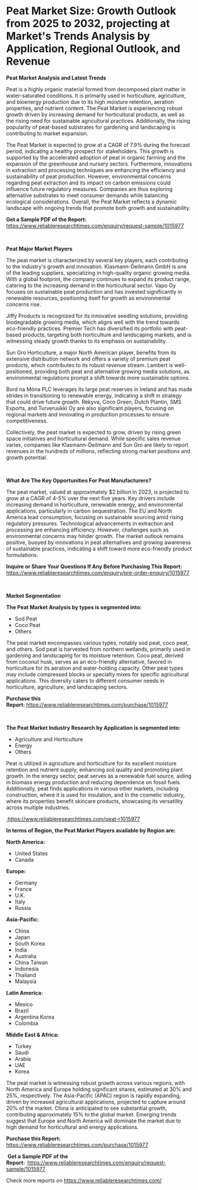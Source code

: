 <p><h1>Peat Market Size: Growth Outlook from 2025 to 2032, projecting at Market's Trends Analysis by Application, Regional Outlook, and Revenue</h1></p><p><strong>Peat Market Analysis and Latest Trends</strong></p>
<p><p>Peat is a highly organic material formed from decomposed plant matter in water-saturated conditions. It is primarily used in horticulture, agriculture, and bioenergy production due to its high moisture retention, aeration properties, and nutrient content. The Peat Market is experiencing robust growth driven by increasing demand for horticultural products, as well as the rising need for sustainable agricultural practices. Additionally, the rising popularity of peat-based substrates for gardening and landscaping is contributing to market expansion.</p><p>The Peat Market is expected to grow at a CAGR of 7.9% during the forecast period, indicating a healthy prospect for stakeholders. This growth is supported by the accelerated adoption of peat in organic farming and the expansion of the greenhouse and nursery sectors. Furthermore, innovations in extraction and processing techniques are enhancing the efficiency and sustainability of peat production. However, environmental concerns regarding peat extraction and its impact on carbon emissions could influence future regulatory measures. Companies are thus exploring alternative substrates to meet consumer demands while balancing ecological considerations. Overall, the Peat Market reflects a dynamic landscape with ongoing trends that promote both growth and sustainability.</p></p>
<p><strong>Get a Sample PDF of the Report:&nbsp;</strong> <a href="https://www.reliableresearchtimes.com/enquiry/request-sample/1015977?utm_campaign=2627&utm_medium=2&utm_source=Github&utm_content=ia&utm_term=31032025&utm_id=peat">https://www.reliableresearchtimes.com/enquiry/request-sample/1015977</a></p>
<p>&nbsp;</p>
<p><strong>Peat Major Market Players</strong></p>
<p><p>The peat market is characterized by several key players, each contributing to the industry's growth and innovation. Klasmann-Deilmann GmbH is one of the leading suppliers, specializing in high-quality organic growing media. With a global footprint, the company continues to expand its product range, catering to the increasing demand in the horticultural sector. Vapo Oy focuses on sustainable peat production and has invested significantly in renewable resources, positioning itself for growth as environmental concerns rise.</p><p>Jiffy Products is recognized for its innovative seedling solutions, providing biodegradable growing media, which aligns well with the trend towards eco-friendly practices. Premier Tech has diversified its portfolio with peat-based products, targeting both horticulture and landscaping markets, and is witnessing steady growth thanks to its emphasis on sustainability. </p><p>Sun Gro Horticulture, a major North American player, benefits from its extensive distribution network and offers a variety of premium peat products, which contributes to its robust revenue stream. Lambert is well-positioned, providing both peat and alternative growing media solutions, as environmental regulations prompt a shift towards more sustainable options.</p><p>Bord na Móna PLC leverages its large peat reserves in Ireland and has made strides in transitioning to renewable energy, indicating a shift in strategy that could drive future growth. Rėkyva, Coco Green, Dutch Plantin, SMS Exports, and Turveruukki Oy are also significant players, focusing on regional markets and innovating in production processes to ensure competitiveness.</p><p>Collectively, the peat market is expected to grow, driven by rising green space initiatives and horticultural demand. While specific sales revenue varies, companies like Klasmann-Deilmann and Sun Gro are likely to report revenues in the hundreds of millions, reflecting strong market positions and growth potential.</p></p>
<p>&nbsp;</p>
<p><strong>What Are The Key Opportunities For Peat Manufacturers?</strong></p>
<p><p>The peat market, valued at approximately $2 billion in 2023, is projected to grow at a CAGR of 4-5% over the next five years. Key drivers include increasing demand in horticulture, renewable energy, and environmental applications, particularly in carbon sequestration. The EU and North America lead consumption, focusing on sustainable sourcing amid rising regulatory pressures. Technological advancements in extraction and processing are enhancing efficiency. However, challenges such as environmental concerns may hinder growth. The market outlook remains positive, buoyed by innovations in peat alternatives and growing awareness of sustainable practices, indicating a shift toward more eco-friendly product formulations.</p></p>
<p><strong>Inquire or Share Your Questions If Any Before Purchasing This Report:</strong> <a href="https://www.reliableresearchtimes.com/enquiry/pre-order-enquiry/1015977?utm_campaign=2627&utm_medium=2&utm_source=Github&utm_content=ia&utm_term=31032025&utm_id=peat">https://www.reliableresearchtimes.com/enquiry/pre-order-enquiry/1015977</a></p>
<p>&nbsp;</p>
<p><strong>Market Segmentation</strong></p>
<p><strong>The Peat Market Analysis by types is segmented into:</strong></p>
<p><ul><li>Sod Peat</li><li>Coco Peat</li><li>Others</li></ul></p>
<p><p>The peat market encompasses various types, notably sod peat, coco peat, and others. Sod peat is harvested from northern wetlands, primarily used in gardening and landscaping for its moisture retention. Coco peat, derived from coconut husk, serves as an eco-friendly alternative, favored in horticulture for its aeration and water-holding capacity. Other peat types may include compressed blocks or specialty mixes for specific agricultural applications. This diversity caters to different consumer needs in horticulture, agriculture, and landscaping sectors.</p></p>
<p><strong>Purchase this Report:&nbsp;</strong><a href="https://www.reliableresearchtimes.com/purchase/1015977?utm_campaign=2627&utm_medium=2&utm_source=Github&utm_content=ia&utm_term=31032025&utm_id=peat">https://www.reliableresearchtimes.com/purchase/1015977</a></p>
<p>&nbsp;</p>
<p><strong>The Peat Market Industry Research by Application is segmented into:</strong></p>
<p><ul><li>Agriculture and Horticulture</li><li>Energy</li><li>Others</li></ul></p>
<p><p>Peat is utilized in agriculture and horticulture for its excellent moisture retention and nutrient supply, enhancing soil quality and promoting plant growth. In the energy sector, peat serves as a renewable fuel source, aiding in biomass energy production and reducing dependence on fossil fuels. Additionally, peat finds applications in various other markets, including construction, where it is used for insulation, and in the cosmetic industry, where its properties benefit skincare products, showcasing its versatility across multiple industries.</p></p>
<p><a href="https://www.reliableresearchtimes.com/peat-r1015977?utm_campaign=2627&utm_medium=2&utm_source=Github&utm_content=ia&utm_term=31032025&utm_id=peat">&nbsp;https://www.reliableresearchtimes.com/peat-r1015977</a></p>
<p><strong>In terms of Region, the Peat Market Players available by Region are:</strong></p>
<p>
    <p> <strong> North America: </strong>
        <ul>
            <li>United States</li>
            <li>Canada</li>
        </ul>
        </p> 
    <p> <strong> Europe: </strong>
        <ul>
            <li>Germany</li>
            <li>France</li>
            <li>U.K.</li>
            <li>Italy</li>
            <li>Russia</li>
        </ul>
        </p> 
    <p> <strong> Asia-Pacific: </strong>
        <ul>
            <li>China</li>
            <li>Japan</li>
            <li>South Korea</li>
            <li>India</li>
            <li>Australia</li>
            <li>China Taiwan</li>
            <li>Indonesia</li>
            <li>Thailand</li>
            <li>Malaysia</li>
        </ul>
        </p> 
    <p> <strong> Latin America: </strong>
        <ul>
            <li>Mexico</li>
            <li>Brazil</li>
            <li>Argentina Korea</li>
            <li>Colombia</li>
        </ul>
        </p> 
    <p> <strong> Middle East & Africa: </strong>
        <ul>
            <li>Turkey</li>
            <li>Saudi</li>
            <li>Arabia</li>
            <li>UAE</li>
            <li>Korea</li>
        </ul>
    </p>
    </p>
<p><p>The peat market is witnessing robust growth across various regions, with North America and Europe holding significant shares, estimated at 30% and 25%, respectively. The Asia-Pacific (APAC) region is rapidly expanding, driven by increased agricultural applications, projected to capture around 20% of the market. China is anticipated to see substantial growth, contributing approximately 15% to the global market. Emerging trends suggest that Europe and North America will dominate the market due to high demand for horticultural and energy applications.</p></p>
<p><strong>Purchase this Report: </strong><a href="https://www.reliableresearchtimes.com/purchase/1015977?utm_campaign=2627&utm_medium=2&utm_source=Github&utm_content=ia&utm_term=31032025&utm_id=peat">https://www.reliableresearchtimes.com/purchase/1015977</a></p>
<p>&nbsp;<strong>Get a Sample PDF of the Report:&nbsp;&nbsp;</strong><a href="https://www.reliableresearchtimes.com/enquiry/request-sample/1015977?utm_campaign=2627&utm_medium=2&utm_source=Github&utm_content=ia&utm_term=31032025&utm_id=peat">https://www.reliableresearchtimes.com/enquiry/request-sample/1015977</a></p>
<p><strong></strong></p>
<p>Check more reports on <a href="https://www.reliableresearchtimes.com/?utm_campaign=2627&utm_medium=2&utm_source=Github&utm_content=ia&utm_term=31032025&utm_id=peat">https://www.reliableresearchtimes.com/</a></p>